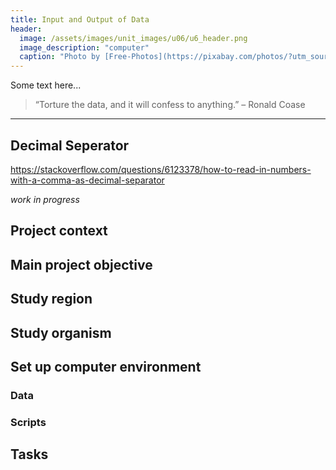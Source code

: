 ```yaml
---
title: Input and Output of Data
header:
  image: /assets/images/unit_images/u06/u6_header.png
  image_description: "computer"
  caption: "Photo by [Free-Photos](https://pixabay.com/photos/?utm_source=link-attribution&amp;utm_medium=referral&amp;utm_campaign=image&amp;utm_content=336373) [Pixabay](https://pixabay.com/de/?utm_source=link-attribution&amp;utm_medium=referral&amp;utm_campaign=image&amp;utm_content=336373)"
---
```

Some text here...
<!--more-->

> “Torture the data, and it will confess to anything.” – Ronald Coase
---

## Decimal Seperator <a name="dec_sep"></a>
https://stackoverflow.com/questions/6123378/how-to-read-in-numbers-with-a-comma-as-decimal-separator




_work in progress_


## Project context


## Main project objective


## Study region


## Study organism


## Set up computer environment

### Data

### Scripts


## Tasks


<!--
## Further reading

add some day
-->
